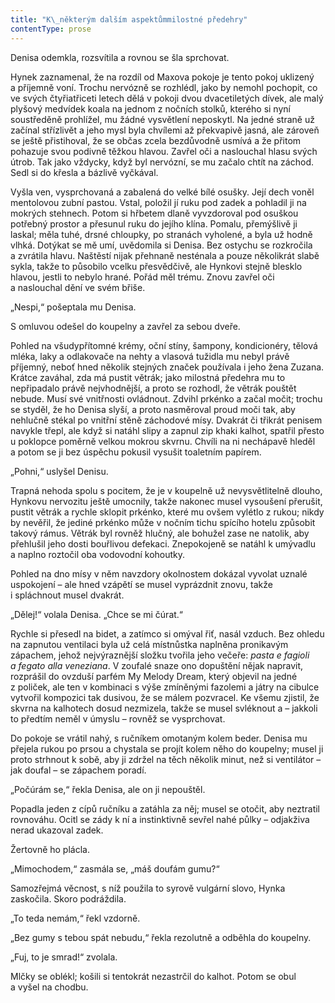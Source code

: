 ```yaml
---
title: "K\_některým dalším aspektůmmilostné předehry"
contentType: prose
---
```


Denisa odemkla, rozsvítila a rovnou se šla sprchovat.

  

Hynek zaznamenal, že na rozdíl od Maxova pokoje je tento pokoj uklizený a příjemně voní. Trochu nervózně se rozhlédl, jako by nemohl pochopit, co ve svých čtyřiatřiceti letech dělá v pokoji dvou dvacetiletých dívek, ale malý plyšový medvídek koala na jednom z nočních stolků, kterého si nyní soustředěně prohlížel, mu žádné vysvětlení neposkytl. Na jedné straně už začínal střízlivět a jeho mysl byla chvílemi až překvapivě jasná, ale zároveň se ještě přistihoval, že se občas zcela bezdůvodně usmívá a že přitom pohazuje svou podivně těžkou hlavou. Zavřel oči a naslouchal hlasu svých útrob. Tak jako vždycky, když byl nervózní, se mu začalo chtít na záchod. Sedl si do křesla a bázlivě vyčkával.

Vyšla ven, vysprchovaná a zabalená do velké bílé osušky. Její dech voněl mentolovou zubní pastou. Vstal, položil jí ruku pod zadek a pohladil ji na mokrých stehnech. Potom si hřbetem dlaně vyvzdoroval pod osuškou potřebný prostor a přesunul ruku do jejího klína. Pomalu, přemýšlivě ji laskal; měla tuhé, drsné chloupky, po stranách vyholené, a byla už hodně vlhká. Dotýkat se mě umí, uvědomila si Denisa. Bez ostychu se rozkročila a zvrátila hlavu. Naštěstí nijak přehnaně nesténala a pouze několikrát slabě sykla, takže to působilo vcelku přesvědčivě, ale Hynkovi stejně blesklo hlavou, jestli to nebylo hrané. Pořád měl trému. Znovu zavřel oči a naslouchal dění ve svém břiše.

„Nespi,“ pošeptala mu Denisa.

S omluvou odešel do koupelny a zavřel za sebou dveře.

Pohled na všudypřítomné krémy, oční stíny, šampony, kondi­cionéry, tělová mléka, laky a odlakovače na nehty a vlasová tužidla mu nebyl právě příjemný, neboť hned několik stejných značek používala i jeho žena Zuzana. Krátce zaváhal, zda má pustit větrák; jako milostná předehra mu to nepřipadalo právě nejvhodnější, a proto se rozhodl, že větrák pouštět nebude. Musí své vnitřnosti ovládnout. Zdvihl prkénko a začal močit; trochu se styděl, že ho Denisa slyší, a proto nasměroval proud moči tak, aby nehlučně stékal po vnitřní stěně záchodové mísy. Dvakrát či třikrát penisem navykle třepl, ale když si natáhl slipy a zapnul zip khaki kalhot, spatřil přesto u poklopce poměrně velkou mokrou skvrnu. Chvíli na ni nechápavě hleděl a potom se ji bez úspěchu pokusil vysušit toaletním papírem.

„Pohni,“ uslyšel Denisu.

Trapná nehoda spolu s pocitem, že je v koupelně už nevysvětlitelně dlouho, Hynkovu nervozitu ještě umocnily, takže nakonec musel vysoušení přerušit, pustit větrák a rychle sklopit prkénko, které mu ovšem vylétlo z rukou; nikdy by nevěřil, že jediné prkénko může v nočním tichu spícího hotelu způsobit takový rámus. Větrák byl rovněž hlučný, ale bohužel zase ne natolik, aby přehlušil jeho dosti bouřlivou defekaci. Znepokojeně se natáhl k umývadlu a naplno roztočil oba vodovodní kohoutky.

Pohled na dno mísy v něm navzdory okolnostem dokázal vyvolat uznalé uspokojení – ale hned vzápětí se musel vyprázdnit znovu, takže i spláchnout musel dvakrát.

„Dělej!“ volala Denisa. „Chce se mi čúrat.“

Rychle si přesedl na bidet, a zatímco si omýval řiť, nasál vzduch. Bez ohledu na zapnutou ventilaci byla už celá místnůstka naplněna pronikavým zápachem, jehož nejvýraznější složku tvořila jeho večeře: _pasta e fagioli a fegato alla veneziana_. V zoufalé snaze ono dopuštění nějak napravit, rozprášil do ovzduší parfém My Melody Dream, který objevil na jedné z poliček, ale ten v kombinaci s výše zmíněnými fazolemi a játry na cibulce vytvořil kompozici tak dusivou, že se málem pozvracel. Ke všemu zjistil, že skvrna na kalhotech dosud nezmizela, takže se musel svléknout a – jakkoli to předtím neměl v úmyslu – rovněž se vysprchovat.

Do pokoje se vrátil nahý, s ručníkem omotaným kolem beder. Denisa mu přejela rukou po prsou a chystala se projít kolem něho do koupelny; musel ji proto strhnout k sobě, aby ji zdržel na těch několik minut, než si ventilátor – jak doufal – se zápachem poradí.

„Počúrám se,“ řekla Denisa, ale on ji nepouštěl.

Popadla jeden z cípů ručníku a zatáhla za něj; musel se otočit, aby neztratil rovnováhu. Ocitl se zády k ní a instinktivně sevřel nahé půlky – odjakživa nerad ukazoval zadek.

Žertovně ho plácla.

„Mimochodem,“ zasmála se, „máš doufám gumu?“

Samozřejmá věcnost, s níž použila to syrově vulgární slovo, Hynka zaskočila. Skoro podráždila.

„To teda nemám,“ řekl vzdorně.

„Bez gumy s tebou spát nebudu,“ řekla rezolutně a odběhla do koupelny.

„Fuj, to je smrad!“ zvolala.

Mlčky se oblékl; košili si tentokrát nezastrčil do kalhot. Potom se obul a vyšel na chodbu.
